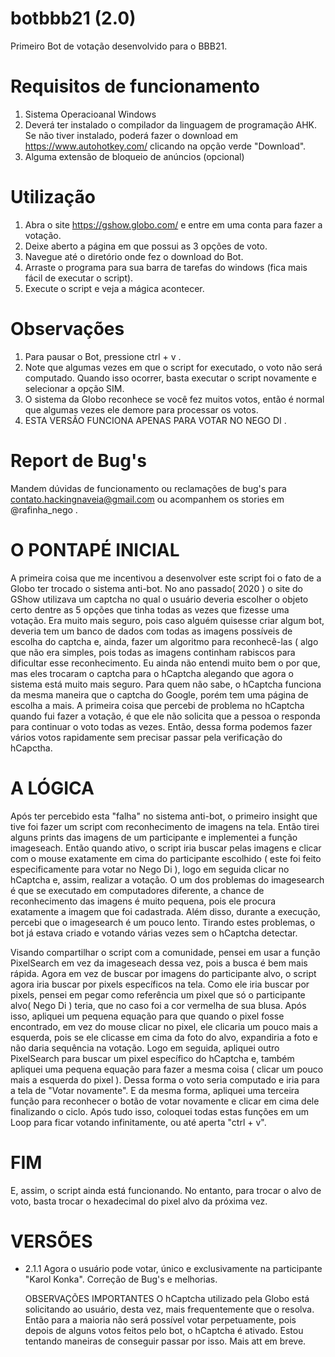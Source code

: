 # botbbb21 (2.0)
Primeiro Bot de votação desenvolvido para o BBB21.

# Requisitos de funcionamento

1. Sistema Operacioanal Windows
2. Deverá ter instalado o compilador da linguagem de programação AHK. Se não tiver instalado, poderá fazer o download em https://www.autohotkey.com/ 
   clicando na opção verde "Download".
3. Alguma extensão de bloqueio de anúncios (opcional)

# Utilização

1. Abra o site https://gshow.globo.com/ e entre em uma conta para fazer a votação.
2. Deixe aberto a página em que possui as 3 opções de voto.
3. Navegue até o diretório onde fez o download do Bot.
4. Arraste o programa para sua barra de tarefas do windows (fica mais fácil de executar o script).
5. Execute o script e veja a mágica acontecer.

# Observações

1. Para pausar o Bot, pressione ctrl + v .
2. Note que algumas vezes em que o script for executado, o voto não será computado. Quando isso ocorrer, basta executar o script novamente e selecionar a opção SIM.
3. O sistema da Globo reconhece se você fez muitos votos, então é normal que algumas vezes ele demore para processar os votos.
4. ESTA VERSÃO FUNCIONA APENAS PARA VOTAR NO NEGO DI .

# Report de Bug's

Mandem dúvidas de funcionamento ou reclamações de bug's para contato.hackingnaveia@gmail.com ou acompanhem os stories em @rafinha_nego .

# O PONTAPÉ INICIAL

A primeira coisa que me incentivou a desenvolver este script foi o fato de a Globo ter trocado o sistema anti-bot. No ano passado( 2020 ) o site do GShow utilizava um captcha no qual o usuário deveria escolher o objeto certo dentre as 5 opções que tinha todas as vezes que fizesse uma votação. Era muito mais seguro, pois caso alguém quisesse criar algum bot, deveria tem um banco de dados com todas as imagens possíveis de escolha do captcha e, ainda, fazer um algoritmo para reconhecê-las ( algo que não era simples, pois todas as imagens continham rabiscos para dificultar esse reconhecimento.
Eu ainda não entendi muito bem o por que, mas eles trocaram o captcha para o hCaptcha alegando que agora o sistema está muito mais seguro.
Para quem não sabe, o hCaptcha funciona da mesma maneira que o captcha do Google, porém tem uma página de escolha a mais. A primeira coisa que percebi de problema no hCaptcha quando fui fazer a votação, é que ele não solicita que a
pessoa o responda para continuar o voto todas as vezes. Então, dessa forma podemos fazer vários votos rapidamente sem precisar passar pela verificação do hCapctha.

# A LÓGICA

Após ter percebido esta "falha" no sistema anti-bot, o primeiro insight que tive foi fazer um script com reconhecimento de imagens na tela. Então tirei alguns prints das imagens de um participante e implementei a função imageseach. Então quando ativo, o script iria buscar pelas imagens e clicar com o mouse exatamente em cima do participante escolhido ( este foi feito especificamente para votar no Nego Di ), logo em seguida clicar no hCaptcha e, assim, realizar a votação.
O um dos problemas do imagesearch é que se executado em computadores diferente, a chance de reconhecimento das imagens é muito pequena, pois ele procura exatamente a imagem que foi cadastrada. Além disso, durante a execução, percebi
que o imagesearch é um pouco lento. Tirando estes problemas, o bot já estava criado e votando várias vezes sem o hCaptcha detectar.

Visando compartilhar o script com a comunidade, pensei em usar a função PixelSearch em vez da imageseach dessa vez, pois a busca é bem mais rápida. Agora em vez de buscar por imagens do participante alvo, o script agora iria buscar por pixels específicos na tela. Como ele iria buscar por pixels, pensei em pegar como referência um pixel que só o participante alvo( Nego Di ) teria, que no caso foi a cor vermelha de sua blusa. Após isso, apliquei um pequena equação para que quando o pixel fosse encontrado, em vez do mouse clicar no pixel, ele clicaria um pouco mais a esquerda, pois se ele clicasse em cima da foto do alvo, expandiria a foto e não daria sequência na votação.
Logo em seguida, apliquei outro PixelSearch para buscar um pixel específico do hCaptcha e, também apliquei uma pequena equação para fazer a mesma coisa ( clicar um pouco mais a esquerda do pixel ). Dessa forma o voto seria computado e iria para a tela de "Votar novamente". E da mesma forma, apliquei uma terceira função para reconhecer o botão de votar novamente e clicar em cima dele finalizando o ciclo.
Após tudo isso, coloquei todas estas funções em um Loop para ficar votando infinitamente, ou até aperta "ctrl + v".

# FIM

E, assim, o script ainda está funcionando. No entanto, para trocar o alvo de voto, basta trocar o hexadecimal do pixel alvo da próxima vez.


# VERSÕES

* 2.1.1
   Agora o usuário pode votar, único e exclusivamente na participante "Karol Konka".
   Correção de Bug's e melhorias.
   
   OBSERVAÇÕES IMPORTANTES
      O hCaptcha utilizado pela Globo está solicitando ao usuário, desta vez, mais frequentemente que o resolva. Então para a maioria não será possível votar perpetuamente, pois       depois de alguns votos feitos pelo bot, o hCaptcha é ativado. Estou tentando maneiras de conseguir passar por isso. Mais att em breve.

